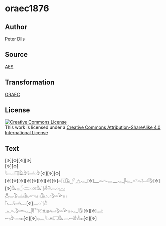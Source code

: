 # oraec1876

## Author

Peter Dils

## Source

[AES](https://github.com/simondschweitzer/aes)

## Transformation

[ORAEC](https://oraec.github.io/)

## License

<a rel="license" href="http://creativecommons.org/licenses/by-sa/4.0/"><img alt="Creative Commons License" style="border-width:0" src="https://i.creativecommons.org/l/by-sa/4.0/88x31.png" /></a><br />This work is licensed under a <a rel="license" href="http://creativecommons.org/licenses/by-sa/4.0/">Creative Commons Attribution-ShareAlike 4.0 International License</a>

## Text

[⯑][⯑][⯑][⯑]<br>
[⯑][⯑]<br>
𓇋𓂋𓏏𓉔𓄿𓅱𓂡𓏏𓅱[⯑][⯑][⯑]<br>
[⯑][⯑][⯑][⯑][⯑][⯑][⯑][⯑]𓏏𓉔𓄿𓂾𓂻𓆑[⯑]𓈖𓏏𓁹𓂋𓈖𓆑𓋴𓆑𓏏𓌪𓂡𓇋𓅱[⯑][⯑]𓅓𓐍𓃀𓂧𓏏𓏴𓅓𓊹𓀭𓌨𓂋𓏏𓈉<br>
𓆣𓂋𓅱𓐟𓏤𓅓𓏏𓁸𓏥𓅓𓈋𓅱𓏏𓅪𓏥<br>
𓍙𓆑𓂡𓆑[⯑]𓈖𓏏𓊹𓀭<br>
𓊵𓏏𓊪𓅱𓏛𓆑𓋴𓌉𓆓𓇳𓁷𓏤𓐍𓂤𓅱𓏏𓅪𓏥𓆑𓇋𓅱[⯑][⯑]𓂢<br>
𓍉𓊪𓅱𓏛𓏥[⯑][⯑]𓐍𓈖𓇋𓏏𓂉𓉐𓅓𓂋𓍿𓀀𓁐𓏥[⯑][⯑]<br>
